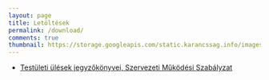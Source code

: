 ```yaml
---
layout: page
title: Letöltések
permalink: /download/
comments: true
thumbnail: https://storage.googleapis.com/static.karancssag.info/images/og/ft.jpg
---
```


+ [Testületi ülések jegyzőkönyvei, Szervezeti Működési Szabályzat][1]

[1]:/download/jegyzokonyvek
